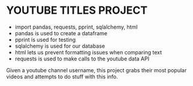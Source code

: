 # YOUTUBE TITLES PROJECT
* import pandas, requests, pprint, sqlalchemy, html
* pandas is used to create a dataframe
* pprint is used for testing
* sqlalchemy is used for our database
* html lets us prevent formatting issues when comparing text
* requests is used to make calls to the youtube data API

Given a youtube channel username, this project grabs their most popular videos
and attempts to do stuff with this info.
